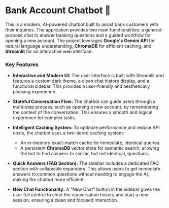 # Bank Account Chatbot 🏦

This is a modern, AI-powered chatbot built to assist bank customers with their inquiries. The application provides two main functionalities: a general-purpose chat to answer banking questions and a guided workflow for opening a new account. The project leverages **Google's Gemini API** for natural language understanding, **ChromaDB** for efficient caching, and **Streamlit** for an interactive web interface.

### Key Features

* **Interactive and Modern UI:** The user interface is built with Streamlit and features a custom dark theme, a clean chat history display, and a functional sidebar. This provides a user-friendly and aesthetically pleasing experience.

* **Stateful Conversation Flow:** The chatbot can guide users through a multi-step process, such as opening a new account, by remembering the context of the conversation. This ensures a smooth and logical experience for complex tasks.

* **Intelligent Caching System:** To optimize performance and reduce API costs, the chatbot uses a two-tiered caching system:
    * An in-memory exact-match cache for immediate, identical queries.
    * A persistent **ChromaDB** vector store for semantic search, allowing the bot to find answers to similar, but not identical, questions.

* **Quick Answers (FAQ Section):** The sidebar includes a dedicated FAQ section with collapsible expanders. This allows users to get immediate answers to common questions without needing to engage the AI, making the chatbot more efficient.

* **New Chat Functionality:** A "New Chat" button in the sidebar gives the user full control to clear the conversation history and start a new session, ensuring a clean and focused interaction.
